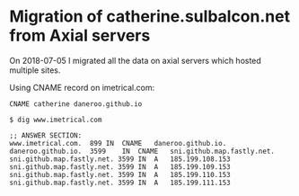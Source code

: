# Migration of catherine.sulbalcon.net from Axial servers
On 2018-07-05 I migrated all the data on axial servers
which hosted multiple sites. 


Using CNAME record on imetrical.com:
```
CNAME catherine daneroo.github.io

$ dig www.imetrical.com

;; ANSWER SECTION:
www.imetrical.com.	899	IN	CNAME	daneroo.github.io.
daneroo.github.io.	3599	IN	CNAME	sni.github.map.fastly.net.
sni.github.map.fastly.net. 3599	IN	A	185.199.108.153
sni.github.map.fastly.net. 3599	IN	A	185.199.109.153
sni.github.map.fastly.net. 3599	IN	A	185.199.110.153
sni.github.map.fastly.net. 3599	IN	A	185.199.111.153
```

